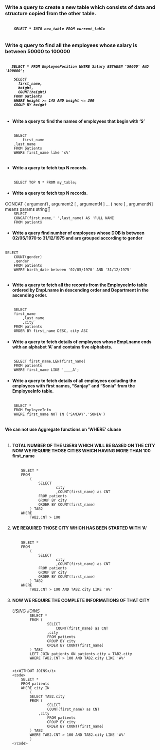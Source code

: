 <h3>Write a query to create a new table which consists of data and structure copied from the other table.</h3>
<h5>
  <code>
    SELECT * INTO new_table FROM current_table
  </code>
</h5>


<h3>Write q query to find all the employees whose salary is between 50000 to 100000</h3>
<h5>
  <code>
   SELECT * FROM EmployeePosition WHERE Salary BETWEEN '50000' AND '100000';
  </code>

  <code>
    SELECT
      first_name,
      height,
      COUNT(height)
    FROM patients
    WHERE height >= 145 AND height <= 300
    GROUP BY height
  </code>
</h5>

<ul><li><h4>Write a query to find the names of employees that begin with ‘S’</h4> </li></ul>

  <code>
    SELECT 
    	first_name
	,last_name
    FROM patients
    WHERE first_name like 's%'
  </code>


<ul><li><h4>Write a query to fetch top N records.</h4> </li></ul>
<code>
	SELECT TOP N * FROM my_table;
</code>


<ul><li><h4> Write a query to fetch top N records.   </h4> </li></ul>
CONCAT ( argument1 , argument2 [ , argumentN ] ... ) here [ , argumentN] means params string[]
<code>
	SELECT 
	CONCAT(first_name,' ',last_name) AS 'FULL NAME'
	FROM patients
</code>



<ul><li><h4>   Write a query find number of employees whose DOB is between 02/05/1970 to 31/12/1975 and are grouped according to gender    </h4></li></ul>
<code>
SELECT
	COUNT(gender)
 	,gender
  	FROM patients
   	WHERE birth_date between '02/05/1970' AND '31/12/1975'
	
</code>





<ul><li><h4>     Write a query to fetch all the records from the EmployeeInfo table ordered by EmpLname in descending order and Department in the ascending order.           </h4></li></ul>
<code>
	SELECT 
	first_name
    	,last_name
    	,city
	FROM patients
	ORDER BY first_name DESC, city ASC 
</code>



<ul> <li> <h4>   Write a query to fetch details of employees whose EmpLname ends with an alphabet ‘A’ and contains five alphabets.    </h4> </li> </ul>
<code>
	SELECT first_name,LEN(first_name) 
	FROM patients 
	WHERE first_name LIKE '____A';
</code>





<ul><li><h4>  Write a query to fetch details of all employees excluding the employees with first names, “Sanjay” and “Sonia” from the EmployeeInfo table.  </h4></li></ul>
<code>
	SELECT *
	FROM EmployeeInfo
	WHERE first_name NOT IN ('SANJAY','SONIA')
</code>


</br>
</br>
<b>We can not use Aggregate functions on 'WHERE' cluase</b>
</br>
</br>


<ol> <li> <h4>TOTAL NUMBER OF THE USERS WHICH WILL BE BASED ON THE CITY
NOW WE REQUIRE THOSE CITIES WHICH HAVING MORE THAN 100 first_name</h4> 

<code>
	SELECT *
	FROM 
		(
			SELECT 
    				city
    				,COUNT(first_name) as CNT
			FROM patients 
			GROUP BY city
			ORDER BY COUNT(first_name)
  		) TAB2
  	WHERE
  		TAB2.CNT > 100
</code>

</li> 
<li>
<h4>WE REQUIRED THOSE CITY WHICH HAS BEEN STARTED WITH 'A'</h4>
<code>
	SELECT *
	FROM 
		(
			SELECT 
    				city
    				,COUNT(first_name) as CNT
			FROM patients 
			GROUP BY city
			ORDER BY COUNT(first_name)
  		) TAB2
  	WHERE
  		TAB2.CNT > 100 AND TAB2.city LIKE 'A%'
</code>

	
</li>


<li>
	<h4>NOW WE REQUIRE THE COMPLETE INFORMATIONS OF THAT CITY</h4>
	<i>USING JOINS</i>
	<code>
		SELECT *
		FROM (
    			SELECT
      				COUNT(first_name) as CNT
  				,city
    			FROM patients
    			GROUP BY city
    			ORDER BY COUNT(first_name)
  		) TAB2
  		LEFT JOIN patients ON patients.city = TAB2.city
		WHERE TAB2.CNT > 100 AND TAB2.city LIKE 'A%'
	</code>

 	<i>WITHOUT JOINS</i>
  	<code>
   		SELECT * 
		FROM patients
		WHERE city IN
			(
			SELECT TAB2.city
			FROM (
    				SELECT
      				COUNT(first_name) as CNT
  				,city
    				FROM patients
    				GROUP BY city
    				ORDER BY COUNT(first_name)
  			) TAB2
			WHERE TAB2.CNT > 100 AND TAB2.city LIKE 'A%'
			) 
   	</code>
  	
</li>




</ol>




























  
